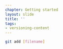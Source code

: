 ```yaml
---
chapter: Getting started
layout: slide
title: ''
tags:
- versioning-content
---
```


```bash
git add [filename]
```
